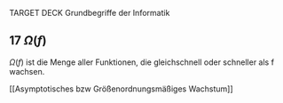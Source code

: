 TARGET DECK
Grundbegriffe der Informatik

17 $Ω(f)$
---
$Ω(f)$ ist die Menge aller Funktionen, die gleichschnell oder schneller als f wachsen.
<!--ID: 1707318137302-->

[[Asymptotisches bzw Größenordnungsmäßiges Wachstum]]